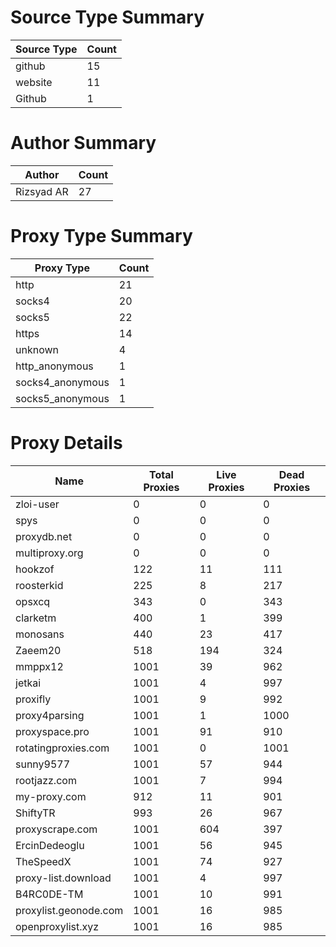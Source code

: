 # Source Type Summary

| Source Type | Count |
|-------------|-------|
| github | 15 |
| website | 11 |
| Github | 1 |


# Author Summary

| Author | Count |
|--------|-------|
| Rizsyad AR | 27 |


# Proxy Type Summary

| Proxy Type | Count |
|------------|-------|
| http | 21 |
| socks4 | 20 |
| socks5 | 22 |
| https | 14 |
| unknown | 4 |
| http_anonymous | 1 |
| socks4_anonymous | 1 |
| socks5_anonymous | 1 |


# Proxy Details

| Name | Total Proxies | Live Proxies | Dead Proxies |
|------|---------------|--------------|---------------|
| zloi-user | 0 | 0 | 0 |
| spys | 0 | 0 | 0 |
| proxydb.net | 0 | 0 | 0 |
| multiproxy.org | 0 | 0 | 0 |
| hookzof | 122 | 11 | 111 |
| roosterkid | 225 | 8 | 217 |
| opsxcq | 343 | 0 | 343 |
| clarketm | 400 | 1 | 399 |
| monosans | 440 | 23 | 417 |
| Zaeem20 | 518 | 194 | 324 |
| mmppx12 | 1001 | 39 | 962 |
| jetkai | 1001 | 4 | 997 |
| proxifly | 1001 | 9 | 992 |
| proxy4parsing | 1001 | 1 | 1000 |
| proxyspace.pro | 1001 | 91 | 910 |
| rotatingproxies.com | 1001 | 0 | 1001 |
| sunny9577 | 1001 | 57 | 944 |
| rootjazz.com | 1001 | 7 | 994 |
| my-proxy.com | 912 | 11 | 901 |
| ShiftyTR | 993 | 26 | 967 |
| proxyscrape.com | 1001 | 604 | 397 |
| ErcinDedeoglu | 1001 | 56 | 945 |
| TheSpeedX | 1001 | 74 | 927 |
| proxy-list.download | 1001 | 4 | 997 |
| B4RC0DE-TM | 1001 | 10 | 991 |
| proxylist.geonode.com | 1001 | 16 | 985 |
| openproxylist.xyz | 1001 | 16 | 985 |
